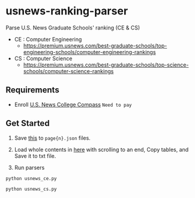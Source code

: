 # usnews-ranking-parser
Parse U.S. News Graduate Schools' ranking (CE &amp; CS)
 - CE : Computer Engineering
   - https://premium.usnews.com/best-graduate-schools/top-engineering-schools/computer-engineering-rankings
 - CS : Computer Science
   - https://premium.usnews.com/best-graduate-schools/top-science-schools/computer-science-rankings

## Requirements
- Enroll [U.S. News College Compass](https://www.usnews.com/usnews/store/college_compass) `Need to pay`

## Get Started
1. Save [this](https://premium.usnews.com/best-graduate-schools/api/search?format=json&program=top-engineering-schools&specialty=computer-engineering&_mode=table&_page=1) to `page{n}.json` files.

2. Load whole contents in [here](https://premium.usnews.com/best-graduate-schools/top-science-schools/computer-science-rankings?_sort=rank-asc) with scrolling to an end, Copy tables, and Save it to txt file.

3. Run parsers
```python
python usnews_ce.py

python usnews_cs.py
```
